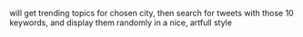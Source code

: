 will get trending topics for chosen city, then search for tweets with those 10 keywords, and display them randomly in a nice, artfull style
